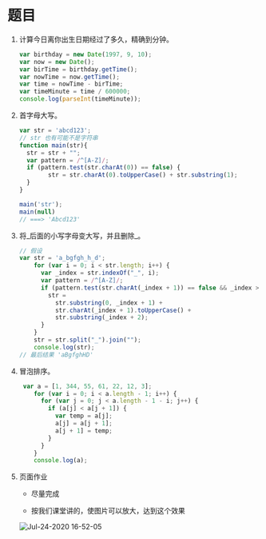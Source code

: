 # 题目

1. 计算今日离你出生日期经过了多久，精确到分钟。

   ```js
   var birthday = new Date(1997, 9, 10);
   var now = new Date();
   var birTime = birthday.getTime();
   var nowTime = now.getTime();
   var time = nowTime - birTime;
   var timeMinute = time / 600000;
   console.log(parseInt(timeMinute));
   ```

   

2. 首字母大写。

   ```js
   var str = 'abcd123';
   // str 也有可能不是字符串
   function main(str){
     str = str + "";
     var pattern = /^[A-Z]/;
     if (pattern.test(str.charAt(0)) == false) {
           str = str.charAt(0).toUpperCase() + str.substring(1);
     }
   }
   
   main('str');
   main(null)
   // ===> 'Abcd123'
   ```

   

3. 将_后面的小写字母变大写，并且删除\_。

   ```js
   // 假设
   var str = 'a_bgfgh_h_d';
       for (var i = 0; i < str.length; i++) {
         var _index = str.indexOf("_", i);
         var pattern = /^[A-Z]/;
         if (pattern.test(str.charAt(_index + 1)) == false && _index > 0) {
           str =
             str.substring(0, _index + 1) +
             str.charAt(_index + 1).toUpperCase() +
             str.substring(_index + 2);
         }
       }
       str = str.split("_").join("");
       console.log(str);
   // 最后结果 'aBgfghHD'
   ```

   

4. 冒泡排序。

   ```js
    var a = [1, 344, 55, 61, 22, 12, 3];
       for (var i = 0; i < a.length - 1; i++) {
         for (var j = 0; j < a.length - 1 - i; j++) {
           if (a[j] < a[j + 1]) {
             var temp = a[j];
             a[j] = a[j + 1];
             a[j + 1] = temp;
           }
         }
       }
       console.log(a);
   ```

   

5. 页面作业

   - 尽量完成

   - 按我们课堂讲的，使图片可以放大，达到这个效果

     

   ![Jul-24-2020 16-52-05](http://by-image.oss-cn-shanghai.aliyuncs.com/frontend/teach/Jul-24-2020%2016-52-05.gif)